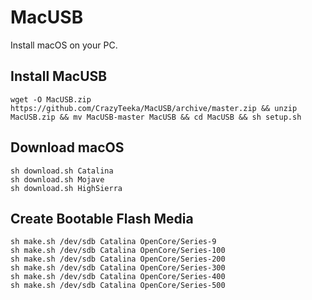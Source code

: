 # MacUSB
Install macOS on your PC.

## Install MacUSB
```
wget -O MacUSB.zip https://github.com/CrazyTeeka/MacUSB/archive/master.zip && unzip MacUSB.zip && mv MacUSB-master MacUSB && cd MacUSB && sh setup.sh
```

## Download macOS
```
sh download.sh Catalina
sh download.sh Mojave
sh download.sh HighSierra
```

## Create Bootable Flash Media
```
sh make.sh /dev/sdb Catalina OpenCore/Series-9
sh make.sh /dev/sdb Catalina OpenCore/Series-100
sh make.sh /dev/sdb Catalina OpenCore/Series-200
sh make.sh /dev/sdb Catalina OpenCore/Series-300
sh make.sh /dev/sdb Catalina OpenCore/Series-400
sh make.sh /dev/sdb Catalina OpenCore/Series-500
```
